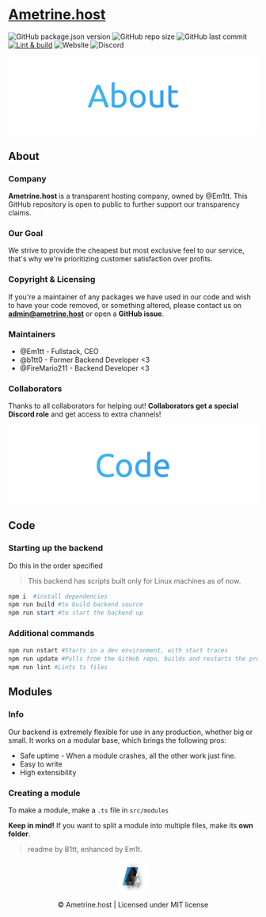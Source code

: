 # [Ametrine.host](https://ametrine.host)
  
![GitHub package.json version](https://img.shields.io/github/package-json/v/Em1tt/amethyst.host) ![GitHub repo size](https://img.shields.io/github/repo-size/Em1tt/amethyst.host) ![GitHub last commit](https://img.shields.io/github/last-commit/Em1tt/amethyst.host) [![Lint & build](https://github.com/Em1tt/amethyst.host/actions/workflows/node.js.yml/badge.svg)](https://github.com/Em1tt/amethyst.host/actions/workflows/node.js.yml) ![Website](https://img.shields.io/website?url=https%3A%2F%2Famethyst.host) ![Discord](https://img.shields.io/discord/825086628561027092)

<p align="center"><img src="./src/modules/views/images/AmethystGHAbout.png?raw=true" alt="About"/></p> 

## About  

### Company
**Ametrine.host** is a transparent hosting company, owned by @Em1tt. This GitHub repository is open to public to further support our transparency claims. 

### Our Goal
We strive to provide the cheapest but most exclusive feel to our service, that's why we're prioritizing customer satisfaction over profits.

### Copyright & Licensing
If you're a maintainer of any packages we have used in our code and wish to have your code removed, or something altered, please contact us on **admin@ametrine.host** or open a **GitHub issue**.

### Maintainers
* @Em1tt - Fullstack, CEO
* @b1tt0 - Former Backend Developer <3
* @FireMario211 - Backend Developer <3

### Collaborators
Thanks to all collaborators for helping out! **Collaborators get a special Discord role** and get access to extra channels!

<p align="center"><img src="./src/modules/views/images/AmethystGHCode.png?raw=true" alt="About"/></p> 

## Code

### Starting up the backend
Do this in the order specified
> This backend has scripts built only for Linux machines as of now.
```powershell
npm i  #install dependencies
npm run build #to build backend source
npm run start #to start the backend up  
```

### Additional commands
```powershell
npm run nstart #Starts in a dev environment, with start traces
npm run update #Pulls from the GitHub repo, builds and restarts the process
npm run lint #Lints ts files
```

## Modules
### Info
Our backend is extremely flexible for use in any production, whether big or small. It works on a modular base, which brings the following pros:
* Safe uptime - When a module crashes, all the other work just fine.
* Easy to write
* High extensibility

### Creating a module

To make a module, make a `.ts` file in `src/modules`

**Keep in mind!** If you want to split a module into multiple files, make its **own folder**.
  
  
> readme by B1tt, enhanced by Em1t.
<p align="center"><img src="./src/modules/views/images/GitHubSmall.png?raw=true" alt="Ametrine.host"/></p>  

<p align="center">© Ametrine.host | Licensed under MIT license</p>
